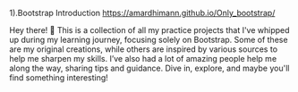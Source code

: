 1).Bootstrap Introduction
https://amardhimann.github.io/Only_bootstrap/






Hey there! 👋 This is a collection of all my practice projects that I've whipped up during my learning journey, focusing solely on Bootstrap. Some of these are my original creations, while others are inspired by various sources to help me sharpen my skills. I’ve also had a lot of amazing people help me along the way, sharing tips and guidance. Dive in, explore, and maybe you'll find something interesting!
